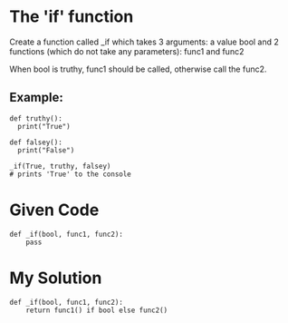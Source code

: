 # The 'if' function

Create a function called _if which takes 3 arguments: a value bool and 2 functions (which do not take any parameters): func1 and func2

When bool is truthy, func1 should be called, otherwise call the func2.

## Example:
```
def truthy(): 
  print("True")
  
def falsey(): 
  print("False")
  
_if(True, truthy, falsey)
# prints 'True' to the console
```

# Given Code

```{python}
def _if(bool, func1, func2):
    pass
```

# My Solution

```{python}
def _if(bool, func1, func2):
    return func1() if bool else func2()
```
